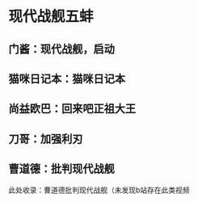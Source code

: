# 现代战舰五蚌

## 门酱：现代战舰，启动

<BiliBili bvid="BV1yX4y1h7Yy" />

## 猫咪日记本：猫咪日记本

<BiliBili bvid="BV1bX4y1p7mq" />

## 尚益欧巴：回来吧正祖大王

<BiliBili bvid="BV1nk4y1v72s" />

## 刀哥：加强利刃

<BiliBili bvid="BV1vK4y1q74p" />

## 曹道德：批判现代战舰

此处收录：曹道德批判现代战舰（未发现b站存在此类视频
